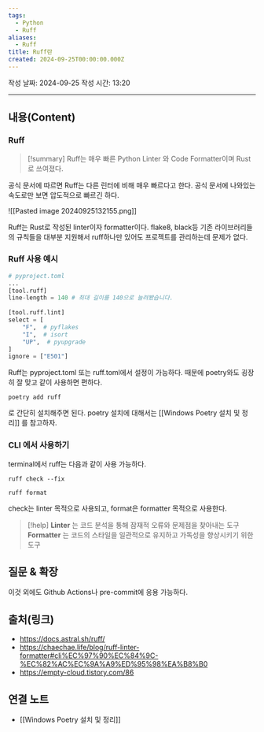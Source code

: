 ```yaml
---
tags:
  - Python
  - Ruff
aliases:
  - Ruff
title: Ruff란
created: 2024-09-25T00:00:00.000Z
---
```

작성 날짜: 2024-09-25
작성 시간: 13:20


----
## 내용(Content)

### Ruff

>[!summary]
> Ruff는 매우 빠른 Python Linter 와 Code Formatter이며 Rust로 쓰여졌다.

공식 문서에 따르면 Ruff는 다른 린터에 비해 매우 빠르다고 한다. 공식 문서에 나와있는 속도로만 보면 압도적으로 빠르긴 하다.

![[Pasted image 20240925132155.png]]

Ruff는 Rust로 작성된 linter이자 formatter이다. flake8, black등 기존 라이브러리들의 규칙들을 대부분 지원해서 ruff하나만 있어도 프로젝트를 관리하는데 문제가 없다.

### Ruff 사용 예시

```python
# pyproject.toml
...
[tool.ruff]
line-length = 140 # 최대 길이를 140으로 늘려봤습니다.
 
[tool.ruff.lint]
select = [
    "F",  # pyflakes
    "I",  # isort
    "UP",  # pyupgrade
]
ignore = ["E501"]
```

Ruff는 pyproject.toml 또는 ruff.toml에서 설정이 가능하다. 때문에 poetry와도 굉장히 잘 맞고 같이 사용하면 편하다.

```shell
poetry add ruff
```

로 간단히 설치해주면 된다. poetry 설치에 대해서는 [[Windows Poetry 설치 및 정리]] 를 참고하자.

### CLI 에서 사용하기

terminal에서 ruff는 다음과 같이 사용 가능하다.

```shell
ruff check --fix

ruff format
```

check는 linter 목적으로 사용되고, format은 formatter 목적으로 사용한다.

>[!help]
>**Linter** 는 코드 분석을 통해 잠재적 오류와 문제점을 찾아내는 도구
>**Formatter** 는 코드의 스타일을 일관적으로 유지하고 가독성을 향상시키기 위한 도구
## 질문 & 확장

이것 외에도 Github Actions나 pre-commit에 응용 가능하다.

## 출처(링크)

- https://docs.astral.sh/ruff/
- https://chaechae.life/blog/ruff-linter-formatter#cli%EC%97%90%EC%84%9C-%EC%82%AC%EC%9A%A9%ED%95%98%EA%B8%B0
- https://empty-cloud.tistory.com/86

## 연결 노트

- [[Windows Poetry 설치 및 정리]]








